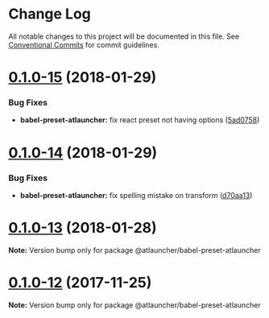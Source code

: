 # Change Log

All notable changes to this project will be documented in this file.
See [Conventional Commits](https://conventionalcommits.org) for commit guidelines.

<a name="0.1.0-15"></a>
# [0.1.0-15](https://github.com/ATLauncher/javascript/compare/@atlauncher/babel-preset-atlauncher@0.1.0-14...@atlauncher/babel-preset-atlauncher@0.1.0-15) (2018-01-29)


### Bug Fixes

* **babel-preset-atlauncher:** fix react preset not having options ([5ad0758](https://github.com/ATLauncher/javascript/commit/5ad0758))




<a name="0.1.0-14"></a>
# [0.1.0-14](https://github.com/ATLauncher/javascript/compare/@atlauncher/babel-preset-atlauncher@0.1.0-13...@atlauncher/babel-preset-atlauncher@0.1.0-14) (2018-01-29)


### Bug Fixes

* **babel-preset-atlauncher:** fix spelling mistake on transform ([d70aa13](https://github.com/ATLauncher/javascript/commit/d70aa13))




<a name="0.1.0-13"></a>
# [0.1.0-13](https://github.com/ATLauncher/javascript/compare/@atlauncher/babel-preset-atlauncher@0.1.0-12...@atlauncher/babel-preset-atlauncher@0.1.0-13) (2018-01-28)




**Note:** Version bump only for package @atlauncher/babel-preset-atlauncher

<a name="0.1.0-12"></a>
# [0.1.0-12](https://github.com/ATLauncher/javascript/compare/@atlauncher/babel-preset-atlauncher@0.1.0-11...@atlauncher/babel-preset-atlauncher@0.1.0-12) (2017-11-25)




**Note:** Version bump only for package @atlauncher/babel-preset-atlauncher
